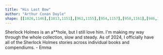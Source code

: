 ```yaml
---
title: "His Last Bow"
author: "Arthur Conan Doyle"
shape: [[1026,1146],[1013,1151],[962,1155],[954,1157],[950,1161],[946,1186],[941,1257],[936,1292],[932,1356],[929,1373],[928,1395],[925,1409],[925,1427],[921,1453],[921,1475],[917,1487],[920,1493],[929,1497],[934,1497],[940,1494],[943,1489],[941,1468],[943,1459],[942,1443],[945,1427],[946,1409],[951,1401],[965,1395],[972,1360],[977,1354],[985,1348],[987,1344],[988,1329],[993,1315],[995,1292],[997,1288],[1002,1284],[1027,1281],[1033,1279],[1036,1276],[1039,1269],[1044,1233],[1043,1216],[1047,1201],[1050,1172],[1057,1157],[1057,1153],[1051,1149],[1030,1146]]
---
```

Sherlock Holmes is an a**hole, but I still love him.  I'm making my way through the whole collection, slow and steady.  As of 2024, I officially have all of the Sherlock Holmes stories across individual books and compendiums. - Emma
